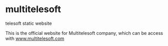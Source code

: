 # multitelesoft
telesoft static website

This is the official website for Multitelesoft company, which can be access with www.multitelesoft.com
